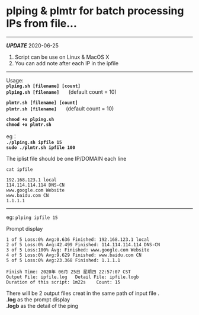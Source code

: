 # plping   & plmtr     for batch processing IPs from file...
---
***UPDATE*** 2020-06-25
1. Script can be use on Linux & MacOS X
2. You can add note after each IP in the ipfile
---
Usage:  
**`plping.sh [filename] [count]  `**   
**`plping.sh [filename]   `** (default count = 10)  
  
**`plmtr.sh [filename] [count]  `**     
**`plmtr.sh [filename]   `** (default count = 10)   

**`chmod +x plping.sh`**<br>
**`chmod +x plmtr.sh`** 

eg：  
**`./plping.sh ipfile 15`**  
**`sudo ./plmtr.sh ipfile 100`**

The iplist file should be one IP/DOMAIN each line  
```
cat ipfile  

192.168.123.1 local
114.114.114.114 DNS-CN
www.google.com Website
www.baidu.com CN
1.1.1.1 
```
---
eg:
`plping ipfile 15`

Prompt display
```ubuntu
1 of 5 Loss:0% Avg:0.636 Finished: 192.168.123.1 local
2 of 5 Loss:0% Avg:42.499 Finished: 114.114.114.114 DNS-CN
3 of 5 Loss:100% Avg: Finished: www.google.com Website
4 of 5 Loss:0% Avg:9.629 Finished: www.baidu.com CN
5 of 5 Loss:0% Avg:23.368 Finished: 1.1.1.1 

Finish Time: 2020年 06月 25日 星期四 22:57:07 CST
Output File: ipfile.log   Detail File: ipfile.logb
Duration of this script: 1m22s    Count: 15
```

There will be 2 output files creat in the same path of input file .  
**.log**  as the prompt display  
**.logb** as the detail of the ping

